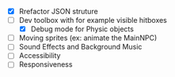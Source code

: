 * [x] Rrefactor JSON struture
* [ ] Dev toolbox with for example visible hitboxes
  * [x] Debug mode for Physic objects
* [ ] Moving sprites (ex: animate the MainNPC)
* [ ] Sound Effects and Background Music
* [ ] Accessibility
* [ ] Responsiveness
